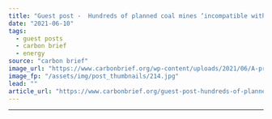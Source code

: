 ```yaml
---
title: "Guest post -  Hundreds of planned coal mines ‘incompatible with 1.5C target’"
date: "2021-06-10"
tags: 
  - guest posts
  - carbon brief
  - energy
source: "carbon brief"
image_url: "https://www.carbonbrief.org/wp-content/uploads/2021/06/A-procession-of-50-ton-trucks-are-loaded-with-overburden-on-their-way-to-a-spoil-heap-at-a-new-open-cast-mine-near-Ordos-China-583x372.jpg"
image_fp: "/assets/img/post_thumbnails/214.jpg"
lead: ""
article_url: "https://www.carbonbrief.org/guest-post-hundreds-of-planned-coal-mines-incompatible-with-1-5c-target"
---
```


---
